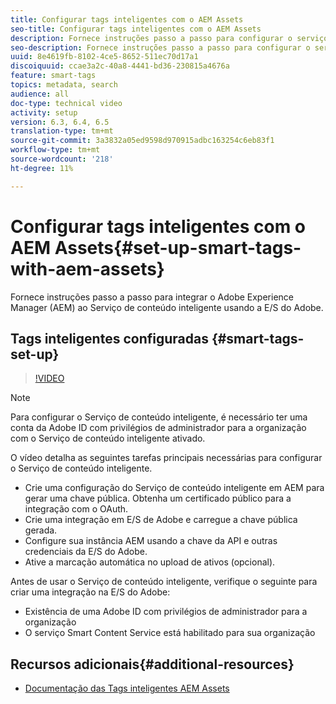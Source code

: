 ```yaml
---
title: Configurar tags inteligentes com o AEM Assets
seo-title: Configurar tags inteligentes com o AEM Assets
description: Fornece instruções passo a passo para configurar o serviço de marcação inteligente para AEM Assets.
seo-description: Fornece instruções passo a passo para configurar o serviço de marcação inteligente para AEM Assets.
uuid: 8e4619fb-8102-4ce5-8652-511ec70d17a1
discoiquuid: ccae3a2c-40a8-4441-bd36-230815a4676a
feature: smart-tags
topics: metadata, search
audience: all
doc-type: technical video
activity: setup
version: 6.3, 6.4, 6.5
translation-type: tm+mt
source-git-commit: 3a3832a05ed9598d970915adbc163254c6eb83f1
workflow-type: tm+mt
source-wordcount: '218'
ht-degree: 11%

---
```



# Configurar tags inteligentes com o AEM Assets{#set-up-smart-tags-with-aem-assets}

Fornece instruções passo a passo para integrar o Adobe Experience Manager (AEM) ao Serviço de conteúdo inteligente usando a E/S do Adobe.

## Tags inteligentes configuradas {#smart-tags-set-up}

>[!VIDEO](https://video.tv.adobe.com/v/17023/?quality=12&learn=on)

>[!NOTE]
>
>Para configurar o Serviço de conteúdo inteligente, é necessário ter uma conta da Adobe ID com privilégios de administrador para a organização com o Serviço de conteúdo inteligente ativado.

O vídeo detalha as seguintes tarefas principais necessárias para configurar o Serviço de conteúdo inteligente.

* Crie uma configuração do Serviço de conteúdo inteligente em AEM para gerar uma chave pública. Obtenha um certificado público para a integração com o OAuth.
* Crie uma integração em E/S de Adobe e carregue a chave pública gerada.
* Configure sua instância AEM usando a chave da API e outras credenciais da E/S do Adobe.
* Ative a marcação automática no upload de ativos (opcional).

Antes de usar o Serviço de conteúdo inteligente, verifique o seguinte para criar uma integração na E/S do Adobe:

* Existência de uma Adobe ID com privilégios de administrador para a organização
* O serviço Smart Content Service está habilitado para sua organização

## Recursos adicionais{#additional-resources}

* [Documentação das Tags inteligentes AEM Assets](https://helpx.adobe.com/experience-manager/6-3/assets/using/touch-ui-smart-tags.html)

